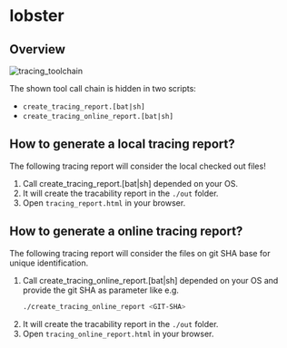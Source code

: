 # lobster

## Overview

![tracing_toolchain](https://www.plantuml.com/plantuml/proxy?cache=no&src=https://raw.githubusercontent.com/NewTec-GmbH/pyTRLCConverter/refs/heads/main/tools/lobster/tracing_toolchain.puml)

The shown tool call chain is hidden in two scripts:
* ```create_tracing_report.[bat|sh]```
* ```create_tracing_online_report.[bat|sh]```

## How to generate a local tracing report?

The following tracing report will consider the local checked out files!

1. Call create_tracing_report.[bat|sh] depended on your OS.
2. It will create the tracability report in the ```./out``` folder.
3. Open ```tracing_report.html``` in your browser.

## How to generate a online tracing report?

The following tracing report will consider the files on git SHA base for unique identification.

1. Call create_tracing_online_report.[bat|sh] depended on your OS and provide the git SHA as parameter like e.g.
    ```bash
    ./create_tracing_online_report <GIT-SHA>
    ```
2. It will create the tracability report in the ```./out``` folder.
3. Open ```tracing_online_report.html``` in your browser.
